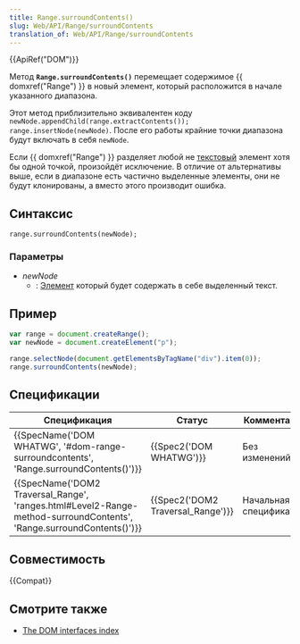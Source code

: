 ```yaml
---
title: Range.surroundContents()
slug: Web/API/Range/surroundContents
translation_of: Web/API/Range/surroundContents
---
```

{{ApiRef("DOM")}}

Метод **`Range.surroundContents()`** перемещает содержимое {{ domxref("Range") }} в новый элемент, который расположится в начале указанного диапазона.

Этот метод приблизительно эквивалентен коду `newNode.appendChild(range.extractContents()); range.insertNode(newNode)`. После его работы крайние точки диапазона будут включать в себя `newNode`.

Если {{ domxref("Range") }} разделяет любой не [текстовый](/ru/docs/Web/API/Text) элемент хотя бы одной точкой, произойдёт исключение. В отличие от альтернативы выше, если в диапазоне есть частично выделенные элементы, они не будут клонированы, а вместо этого производит ошибка.

## Синтаксис

```
range.surroundContents(newNode);
```

### Параметры

- _newNode_
  - : [Элемент](/ru/docs/Glossary/Node/DOM) который будет содержать в себе выделенный текст.

## Пример

```js
var range = document.createRange();
var newNode = document.createElement("p");

range.selectNode(document.getElementsByTagName("div").item(0));
range.surroundContents(newNode);
```

## Спецификации

| Спецификация                                                                                                                                                 | Статус                                       | Комментарий             |
| ------------------------------------------------------------------------------------------------------------------------------------------------------------ | -------------------------------------------- | ----------------------- |
| {{SpecName('DOM WHATWG', '#dom-range-surroundcontents', 'Range.surroundContents()')}}                                             | {{Spec2('DOM WHATWG')}}             | Без изменений.          |
| {{SpecName('DOM2 Traversal_Range', 'ranges.html#Level2-Range-method-surroundContents', 'Range.surroundContents()')}} | {{Spec2('DOM2 Traversal_Range')}} | Начальная спецификация. |

## Совместимость

{{Compat}}

## Смотрите также

- [The DOM interfaces index](/ru/docs/DOM/DOM_Reference)
